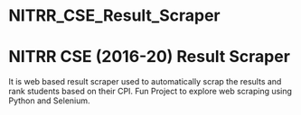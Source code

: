 # NITRR_CSE_Result_Scraper
# NITRR CSE (2016-20) Result Scraper
It is web based result scraper used to automatically scrap the results and rank students based on their CPI.
Fun Project to explore web scraping using Python and Selenium.  
